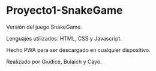 # Proyecto1-SnakeGame

Versión del juego SnakeGame.

Lenguajes utilizados: HTML, CSS y Javascript.

Hecho PWA para ser descargado en cualquier dispositivo.

Realizado por Giudice, Bulaich y Cayo. 
